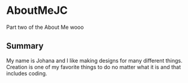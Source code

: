 # AboutMeJC
Part two of the About Me wooo

## Summary

My name is Johana and I like making designs for many different things. Creation is one of my favorite things to do no matter what it is and that includes coding. 
